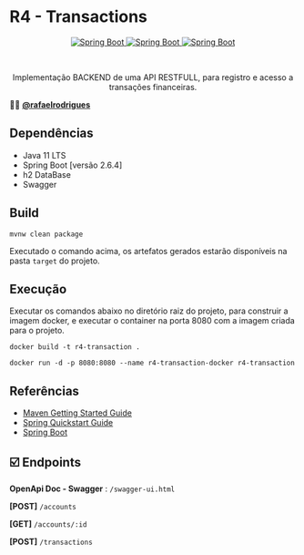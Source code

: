 # R4 - Transactions

<p align="center">
  <a target="_blank" href="https://www.oracle.com/java/technologies/javase-jdk11-doc-downloads.html">
  	 	<img alt="Spring Boot" src="https://img.shields.io/static/v1?color=green&label=Java&message=11&?style=for-the-badge&logo=Java">
  </a>
  <a target="_blank" href="https://spring.io/projects/spring-boot">
      <img alt="Spring Boot" src="https://img.shields.io/static/v1?color=green&label=Spring Boot&message=2.6.4&?style=for-the-badge&logo=spring-boot">
  </a>
  <a target="_blank" href="https://spring.io/projects/spring-boot">
      <img alt="Spring Boot" src="https://img.shields.io/static/v1?color=green&label=Docker&message=Build&?style=for-the-badge&logo=Docker">
  </a>
</p>

<br/>
<p align="center">
Implementação BACKEND de uma API RESTFULL, para registro e acesso a transações financeiras.
</p>


:man_technologist: [**@rafaelrodrigues**](https://github.com/rafaelrodrigues) 

## Dependências
* Java 11 LTS
* Spring Boot [versão 2.6.4]
* h2 DataBase
* Swagger 

## Build

``` 
mvnw clean package 

```

Executado o comando acima, os artefatos gerados estarão disponíveis na pasta ` target ` do projeto.

## Execução

Executar os comandos abaixo no diretório raiz do projeto, para construir a imagem docker, e executar o container na porta 8080 com a imagem criada para o projeto.

```
docker build -t r4-transaction .

docker run -d -p 8080:8080 --name r4-transaction-docker r4-transaction

```


## Referências

- [Maven Getting Started Guide](https://maven.apache.org/guides/getting-started/index.html)
- [Spring Quickstart Guide](https://spring.io/quickstart)
- [Spring Boot](https://spring.io/projects/spring-boot)


## :ballot_box_with_check: Endpoints ##

**OpenApi Doc - Swagger** : `/swagger-ui.html`

**[POST]**    `/accounts`

**[GET]**     `/accounts/:id` 

**[POST]**    `/transactions`